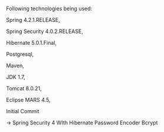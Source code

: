 
Following technologies being used:

Spring 4.2.1.RELEASE,

Spring Security 4.0.2.RELEASE,

Hibernate 5.0.1.Final,

Postgresql,

Maven,

JDK 1.7,

Tomcat 8.0.21,

Eclipse MARS 4.5,


Initial Commit

 -> Spring Security 4 WIth Hibernate Password Encoder Bcrypt 
